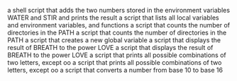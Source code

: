 a shell script that adds the two numbers stored in the environment variables WATER and STIR and prints the result
a script that lists all local variables and environment variables, and functions
a script that counts the number of directories in the PATH
a script that counts the number of directories in the PATH
a script that creates a new global variable
a script that displays the result of BREATH to the power LOVE
a script that displays the result of BREATH to the power LOVE
a script that prints all possible combinations of two letters, except oo
a script that prints all possible combinations of two letters, except oo
a script that converts a number from base 10 to base 16
